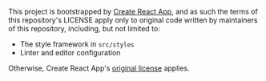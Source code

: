 This project is bootstrapped by [Create React App](https://github.com/facebookincubator/create-react-app), and as such the terms of this repository's LICENSE apply only to original code written by maintainers of this repository, including, but not limited to:

* The style framework in `src/styles`
* Linter and editor configuration

Otherwise, Create React App's [original license](https://github.com/facebookincubator/create-react-app/blob/master/LICENSE) applies.
